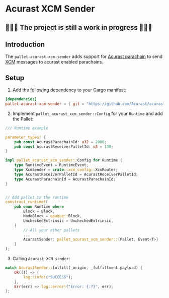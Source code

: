 # Acurast XCM Sender

## 🚧🚧🚧 The project is still a work in progress 🚧🚧🚧

## Introduction

The `pallet-acurast-xcm-sender` adds support for [Acurast parachain](https://docs.acurast.com/) to send [XCM](https://wiki.polkadot.network/docs/learn-xcm) messages to acurast enabled parachains.

## Setup

1. Add the following dependency to your Cargo manifest:

```toml
[dependencies]
pallet-acurast-xcm-sender = { git = "https://github.com/Acurast/acurast-core.git" }
```

2. Implement `pallet_acurast_xcm_sender::Config` for your `Runtime` and add the Pallet:

```rust
/// Runtime example

parameter_types! {
	pub const AcurastParachainId: u32 = 2000;
	pub const AcurastReceiverPalletId: u8 = 130;
}

impl pallet_acurast_xcm_sender::Config for Runtime {
	type RuntimeEvent = RuntimeEvent;
	type XcmSender = crate::xcm_config::XcmRouter;
	type AcurastReceiverPalletId = AcurastReceiverPalletId;
	type AcurastParachainId = AcurastParachainId;
}


// Add pallet to the runtime
construct_runtime!(
	pub enum Runtime where
		Block = Block,
		NodeBlock = opaque::Block,
		UncheckedExtrinsic = UncheckedExtrinsic,
	{
		// All your other pallets
        ...
		AcurastSender: pallet_acurast_xcm_sender::{Pallet, Event<T>}
	}
);
```

3. Calling `Acurast XCM sender`:

```rust
match AcurastSender::fulfill(_origin, _fulfillment.payload) {
    Ok(()) => {
		log::info!("SUCCESS");
    },
    Err(err) => log::error!("Error: {:?}", err);
};
```

